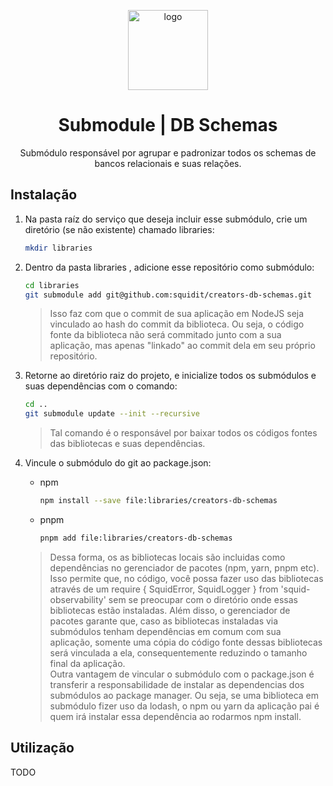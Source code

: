 <p align="center">
    <img 
    src="https://img.icons8.com/dotty/737373/128/data-configuration.png"
    width="128px" 
    align="center" 
    alt="logo" 
    />
    <h1 align="center">Submodule | DB Schemas</h1>
    <p align="center">Submódulo responsável por agrupar e padronizar todos os schemas de bancos relacionais e suas relações.</p>
</p>

## Instalação
1. Na pasta raíz do serviço que deseja incluir esse submódulo, crie um diretório (se não existente) chamado libraries:
    ```bash
    mkdir libraries
    ```

2. Dentro da pasta libraries , adicione esse repositório como submódulo:

    ```bash
    cd libraries
    git submodule add git@github.com:squidit/creators-db-schemas.git
    ```

    > Isso faz com que o commit de sua aplicação em NodeJS seja vinculado ao hash do commit da biblioteca. Ou seja, o código fonte da biblioteca não será commitado junto com a sua aplicação, mas apenas "linkado" ao commit dela em seu próprio repositório.

3. Retorne ao diretório raiz do projeto, e inicialize todos os submódulos e suas dependências com o comando:

    ```bash
    cd ..
    git submodule update --init --recursive
    ```
    > Tal comando é o responsável por baixar todos os códigos fontes das bibliotecas e suas dependências.

4. Vincule o submódulo do git ao package.json:

    * npm
        ```bash
        npm install --save file:libraries/creators-db-schemas
        ```
    * pnpm
        ```bash
        pnpm add file:libraries/creators-db-schemas
        ```

    > Dessa forma, os as bibliotecas locais são incluidas como dependências no gerenciador de pacotes (npm, yarn, pnpm etc). Isso permite que, no código, você possa fazer uso das bibliotecas através de um require { SquidError, SquidLogger } from 'squid-observability' sem se preocupar com o diretório onde essas bibliotecas estão instaladas. Além disso, o gerenciador de pacotes garante que, caso as bibliotecas instaladas via submódulos tenham dependências em comum com sua aplicação, somente uma cópia do código fonte dessas bibliotecas será vinculada a ela, consequentemente reduzindo o tamanho final da aplicação.  
    > Outra vantagem de vincular o submódulo com o package.json é transferir a responsabilidade de instalar as dependencias dos submódulos ao package manager. Ou seja, se uma biblioteca em submódulo fizer uso da lodash, o npm ou yarn da aplicação pai é quem irá instalar essa dependência ao rodarmos npm install.

## Utilização
TODO